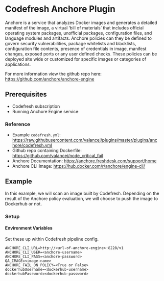 # Codefresh Anchore Plugin

Anchore is a service that analyzes Docker images and generates a detailed manifest of the image, a virtual ‘bill of materials’ that includes official operating system packages, unofficial packages, configuration files, and language modules and artifacts. Anchore policies can they be defined to govern security vulnerabilities, package whitelists and blacklists, configuration file contents, presence of credentials in image, manifest changes, exposed ports or any user defined checks. These policies can be deployed site wide or customized for specific images or categories of applications.

For more information view the github repo here: https://github.com/anchore/anchore-engine

## Prerequisites

- Codefresh subscription
- Running Anchore Engine service

### Reference

- Example `codefresh.yml`: https://raw.githubusercontent.com/valancej/plugins/master/plugins/anchore/codefresh.yml
- Github repo containing Dockerfile: https://github.com/valancej/node_critical_fail
- Anchore Documentation: https://anchore.freshdesk.com/support/home
- Anchore CLI Image: https://hub.docker.com/r/anchore/engine-cli/

## Example

In this example, we will scan an image built by Codefresh. Depending on the result of the Anchore policy evaluation, we will choose to push the image to Dockerhub or not. 

### Setup

#### Environment Variables

Set these up within Codefresh pipeline config.

```
ANCHORE_CLI_URL=http://<url-of-anchore-engine>:8228/v1
ANCHORE_CLI_USER=<anchore-username>
ANCHORE_CLI_PASS=<anchore-password>
QA_IMAGE=<image-name>
ANCHORE_FAIL_ON_POLICY=<True or False>
dockerhubUsername=<dockerhub-username>
dockerhubPassword=<dockerhub-password>
```